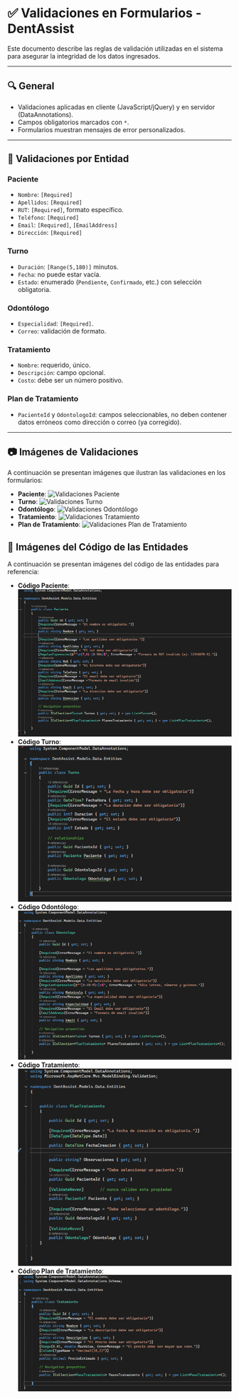 # ✅ Validaciones en Formularios - DentAssist

Este documento describe las reglas de validación utilizadas en el sistema para asegurar la integridad de los datos ingresados.

---

## 🔍 General

- Validaciones aplicadas en cliente (JavaScript/jQuery) y en servidor (DataAnnotations).
- Campos obligatorios marcados con `*`.
- Formularios muestran mensajes de error personalizados.

---

## 🧾 Validaciones por Entidad

### Paciente
- `Nombre`: `[Required]`
- `Apellidos`: `[Required]`
- `RUT`: `[Required]`, formato específico.
- `Teléfono`: `[Required]`
- `Email`: `[Required]`, `[EmailAddress]`
- `Dirección`: `[Required]`

### Turno
- `Duración`: `[Range(5,180)]` minutos.
- `Fecha`: no puede estar vacía.
- `Estado`: enumerado (`Pendiente`, `Confirmado`, etc.) con selección obligatoria.

### Odontólogo
- `Especialidad`: `[Required]`.
- `Correo`: validación de formato.

### Tratamiento
- `Nombre`: requerido, único.
- `Descripción`: campo opcional.
- `Costo`: debe ser un número positivo.

### Plan de Tratamiento
- `PacienteId` y `OdontologoId`: campos seleccionables, no deben contener datos erróneos como dirección o correo (ya corregido).

---

## 📷 Imágenes de Validaciones

A continuación se presentan imágenes que ilustran las validaciones en los formularios:

- **Paciente**: ![Validaciones Paciente](../Docs/imágenes/validaciones/paciente.png)
- **Turno**: ![Validaciones Turno](../Docs/imágenes/validaciones/turno.png)
- **Odontólogo**: ![Validaciones Odontólogo](../Docs/imágenes/validaciones/odontologo.png)
- **Tratamiento**: ![Validaciones Tratamiento](../Docs/imágenes/validaciones/tratamiento.png)
- **Plan de Tratamiento**: ![Validaciones Plan de Tratamiento](../Docs/imágenes/validaciones/plan_tratamiento.png)

## 📄 Imágenes del Código de las Entidades

A continuación se presentan imágenes del código de las entidades para referencia:

- **Código Paciente**: ![Código Paciente](../Docs/imagenes/validaciones/codigo_paciente.png)
- **Código Turno**: ![Código Turno](../Docs/imagenes/validaciones/codigo_turno.png)
- **Código Odontólogo**: ![Código Odontólogo](../Docs/imagenes/validaciones/codigo_odontologo.png)
- **Código Tratamiento**: ![Código Tratamiento](../Docs/imagenes/validaciones/codigo_tratamiento.png)
- **Código Plan de Tratamiento**: ![Código Plan de Tratamiento](../Docs/imagenes/validaciones/codigo_plan_tratamiento.png)